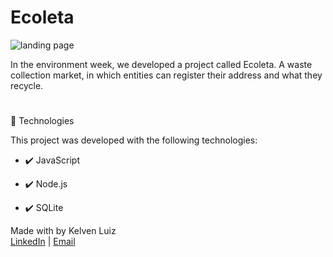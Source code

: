 # Ecoleta

<a><img src="https://i.ibb.co/vLF0FF4/ecoleta.png" alt="landing page"></a>

In the environment week, we developed a project called Ecoleta. A waste collection market, in which entities can register their address and what they recycle.

#

🚀 Technologies

This project was developed with the following technologies:

- ✔️ JavaScript

- ✔️ Node.js

- ✔️ SQLite

Made with by Kelven Luiz </br>
[LinkedIn](https://www.linkedin.com/in/kelvenluiz/) | [Email](mailto:kelvenluiz@usp.br)
